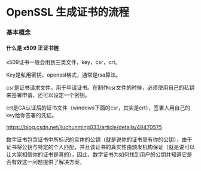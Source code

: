 # OpenSSL 生成证书的流程



### 基本概念

#### 什么是 x509 正证书链

x509证书一般会用到三类文件，key，csr，crt。

Key是私用密钥，openssl格式，通常是rsa算法。

csr是证书请求文件，用于申请证书。在制作csr文件的时候，必须使用自己的私钥来签署申请，还可以设定一个密钥。

crt是CA认证后的证书文件（windows下面的csr，其实是crt），签署人用自己的key给你签署的凭证。

https://blog.csdn.net/liuchunming033/article/details/48470575



数字证书包含证书中所标识的实体的公钥（就是说你的证书里有你的公钥），由于证书将公钥与特定的个人匹配，并且该证书的真实性由颁发机构保证（就是说可以让大家相信你的证书是真的），因此，数字证书为如何找到用户的公钥并知道它是否有效这一问题提供了解决方案。 